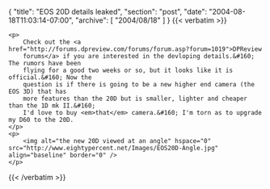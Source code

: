 {
  "title": "EOS 20D details leaked",
  "section": "post",
  "date": "2004-08-18T11:03:14-07:00",
  "archive": [
    "2004/08/18"
  ]
}
{{< verbatim >}}

    <p>
        Check out the <a href="http://forums.dpreview.com/forums/forum.asp?forum=1019">DPReview
        forums</a> if you are interested in the devloping details.&#160; The rumors have been
        flying for a good two weeks or so, but it looks like it is official.&#160; Now the
        question is if there is going to be a new higher end camera (the EOS 3D) that has
        more features than the 20D but is smaller, lighter and cheaper than the 1D mk II.&#160;
        I'd love to buy <em>that</em> camera.&#160; I'm torn as to upgrade my D60 to the 20D.
    </p>
    <p>
        <img alt="the new 20D viewed at an angle" hspace="0" src="http://www.eightypercent.net/Images/EOS20D-Angle.jpg" align="baseline" border="0" />
    </p>

{{< /verbatim >}}
